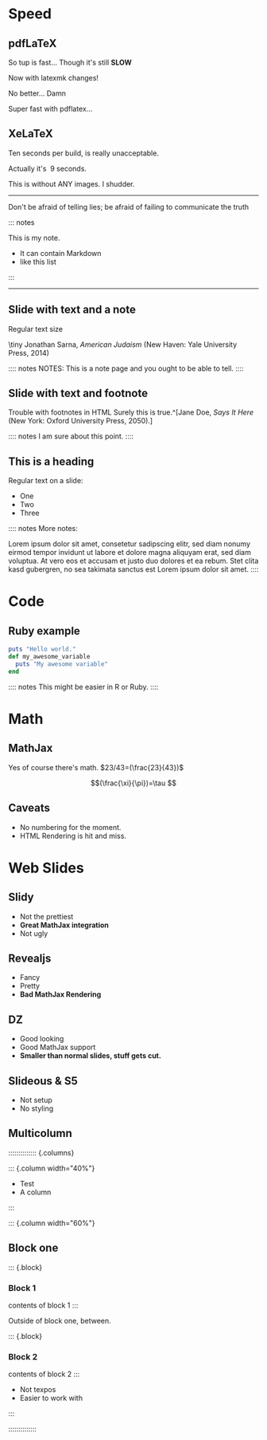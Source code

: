# Speed

## pdfLaTeX
So tup is fast... Though it's still **SLOW**

Now with latexmk changes!

No better... Damn

Super fast with pdflatex...

## XeLaTeX

Ten seconds per build, is really unacceptable.

Actually it's $~9$ seconds.

This is without ANY images. I shudder.

---

Don't be afraid of telling lies; be afraid of failing to communicate the truth

::: notes

This is my note.

- It can contain Markdown
- like this list

:::

---

## Slide with text and a note

Regular text size

\tiny Jonathan Sarna, *American Judaism* (New Haven: Yale University
Press, 2014)

:::: notes
NOTES: This is a note page and you ought to be able to tell.
::::

## Slide with text and footnote

Trouble with footnotes in HTML
Surely this is true.^[Jane Doe, *Says It Here* (New York: Oxford 
University Press, 2050).] 

:::: notes
I am sure about this point.
::::

## This is a heading

Regular text on a slide:

-   One
-   Two
-   Three

:::: notes
More notes:

Lorem ipsum dolor sit amet, consetetur sadipscing elitr, sed diam nonumy eirmod
tempor invidunt ut labore et dolore magna aliquyam erat, sed diam voluptua. At
vero eos et accusam et justo duo dolores et ea rebum. Stet clita kasd gubergren,
no sea takimata sanctus est Lorem ipsum dolor sit amet.
::::

# Code

## Ruby example

```ruby
puts "Hello world."
def my_awesome_variable
  puts "My awesome variable"
end
```

:::: notes
This might be easier in R or Ruby.
::::

# Math

## MathJax

Yes of course there's math. $23/43=(\frac{23}{43})$

$$(\frac{\xi}{\pi})=\tau $$

## Caveats

* No numbering for the moment.
* HTML Rendering is hit and miss.

# Web Slides

## Slidy

* Not the prettiest
* **Great MathJax integration**
* Not ugly

## Revealjs

* Fancy
* Pretty
* **Bad MathJax Rendering**

## DZ

* Good looking
* Good MathJax support
* **Smaller than normal slides, stuff gets cut.**

## Slideous & S5

* Not setup
* No styling

## Multicolumn

:::::::::::::: {.columns}

::: {.column width="40%"}

* Test
* A column

:::

::: {.column width="60%"}


## Block one

::: {.block}
### Block 1

contents of block 1
:::

Outside of block one, between.

::: {.block}
### Block 2

contents of block 2
:::
* Not texpos
* Easier to work with

:::

::::::::::::::